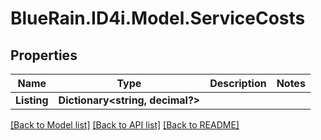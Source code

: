 # BlueRain.ID4i.Model.ServiceCosts
## Properties

Name | Type | Description | Notes
------------ | ------------- | ------------- | -------------
**Listing** | **Dictionary&lt;string, decimal?&gt;** |  | 

[[Back to Model list]](../README.md#documentation-for-models) [[Back to API list]](../README.md#documentation-for-api-endpoints) [[Back to README]](../README.md)

